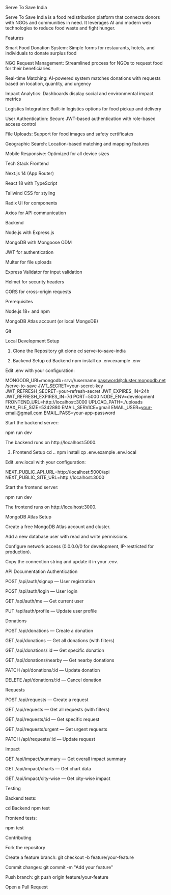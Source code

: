 Serve To Save India

Serve To Save India is a food redistribution platform that connects donors with NGOs and communities in need. It leverages AI and modern web technologies to reduce food waste and fight hunger.

Features

Smart Food Donation System: Simple forms for restaurants, hotels, and individuals to donate surplus food

NGO Request Management: Streamlined process for NGOs to request food for their beneficiaries

Real-time Matching: AI-powered system matches donations with requests based on location, quantity, and urgency

Impact Analytics: Dashboards display social and environmental impact metrics

Logistics Integration: Built-in logistics options for food pickup and delivery

User Authentication: Secure JWT-based authentication with role-based access control

File Uploads: Support for food images and safety certificates

Geographic Search: Location-based matching and mapping features

Mobile Responsive: Optimized for all device sizes

Tech Stack
Frontend

Next.js 14 (App Router)

React 18 with TypeScript

Tailwind CSS for styling

Radix UI for components

Axios for API communication

Backend

Node.js with Express.js

MongoDB with Mongoose ODM

JWT for authentication

Multer for file uploads

Express Validator for input validation

Helmet for security headers

CORS for cross-origin requests

Prerequisites

Node.js 18+ and npm

MongoDB Atlas account (or local MongoDB)

Git

Local Development Setup
1. Clone the Repository
git clone <repository-url>
cd serve-to-save-india

2. Backend Setup
cd Backend
npm install
cp .env.example .env


Edit .env with your configuration:

MONGODB_URI=mongodb+srv://username:password@cluster.mongodb.net/serve-to-save
JWT_SECRET=your-secret-key
JWT_REFRESH_SECRET=your-refresh-secret
JWT_EXPIRES_IN=24h
JWT_REFRESH_EXPIRES_IN=7d
PORT=5000
NODE_ENV=development
FRONTEND_URL=http://localhost:3000
UPLOAD_PATH=./uploads
MAX_FILE_SIZE=5242880
EMAIL_SERVICE=gmail
EMAIL_USER=your-email@gmail.com
EMAIL_PASS=your-app-password


Start the backend server:

npm run dev


The backend runs on http://localhost:5000.

3. Frontend Setup
cd ..
npm install
cp .env.example .env.local


Edit .env.local with your configuration:

NEXT_PUBLIC_API_URL=http://localhost:5000/api
NEXT_PUBLIC_SITE_URL=http://localhost:3000


Start the frontend server:

npm run dev


The frontend runs on http://localhost:3000.

MongoDB Atlas Setup

Create a free MongoDB Atlas account and cluster.

Add a new database user with read and write permissions.

Configure network access (0.0.0.0/0 for development, IP-restricted for production).

Copy the connection string and update it in your .env.

API Documentation
Authentication

POST /api/auth/signup — User registration

POST /api/auth/login — User login

GET /api/auth/me — Get current user

PUT /api/auth/profile — Update user profile

Donations

POST /api/donations — Create a donation

GET /api/donations — Get all donations (with filters)

GET /api/donations/:id — Get specific donation

GET /api/donations/nearby — Get nearby donations

PATCH /api/donations/:id — Update donation

DELETE /api/donations/:id — Cancel donation

Requests

POST /api/requests — Create a request

GET /api/requests — Get all requests (with filters)

GET /api/requests/:id — Get specific request

GET /api/requests/urgent — Get urgent requests

PATCH /api/requests/:id — Update request

Impact

GET /api/impact/summary — Get overall impact summary

GET /api/impact/charts — Get chart data

GET /api/impact/city-wise — Get city-wise impact

Testing

Backend tests:

cd Backend
npm test


Frontend tests:

npm test

Contributing

Fork the repository

Create a feature branch: git checkout -b feature/your-feature

Commit changes: git commit -m "Add your feature"

Push branch: git push origin feature/your-feature

Open a Pull Request
